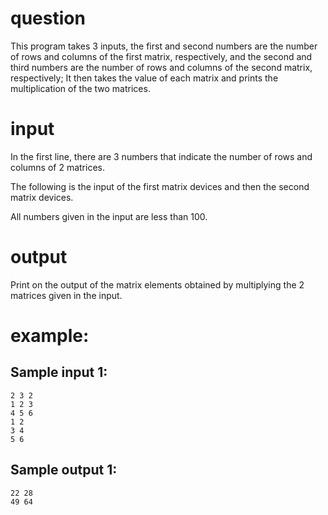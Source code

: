 # question
This program takes 3 inputs, the first and second numbers are the number of rows and columns of the first matrix, respectively, and the second and third numbers are the number of rows and columns of the second matrix, respectively; It then takes the value of each matrix and prints the multiplication of the two matrices.
# input
In the first line, there are 3 numbers that indicate the number of rows and columns of 2 matrices.

The following is the input of the first matrix devices and then the second matrix devices.

All numbers given in the input are less than 100.
# output
Print on the output of the matrix elements obtained by multiplying the 2 matrices given in the input.
# example:

## Sample input 1:
```
2 3 2
1 2 3
4 5 6
1 2
3 4
5 6
```
## Sample output 1:
```
22 28
49 64
```